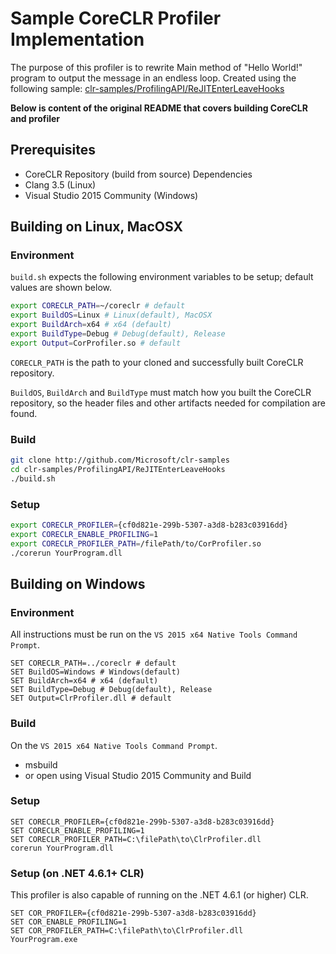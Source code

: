 # Sample CoreCLR Profiler Implementation
The purpose of this profiler is to rewrite Main method of "Hello World!" program to output the message in an endless loop.
Created using the following sample: [clr-samples/ProfilingAPI/ReJITEnterLeaveHooks](https://github.com/microsoft/clr-samples)

**Below is content of the original README that covers building CoreCLR and profiler**

Prerequisites
-------------

* CoreCLR Repository (build from source) Dependencies
* Clang 3.5  (Linux)
* Visual Studio 2015 Community (Windows)

Building on Linux, MacOSX
-------------------------

### Environment

``build.sh`` expects the following environment variables to be setup; default values are shown below.

```bash
export CORECLR_PATH=~/coreclr # default
export BuildOS=Linux # Linux(default), MacOSX
export BuildArch=x64 # x64 (default)
export BuildType=Debug # Debug(default), Release
export Output=CorProfiler.so # default
```

``CORECLR_PATH`` is the path to your cloned and successfully built CoreCLR repository.

``BuildOS``, ``BuildArch`` and ``BuildType`` must match how you built the CoreCLR repository, so the header files and other artifacts needed for compilation are found.

### Build

```bash
git clone http://github.com/Microsoft/clr-samples
cd clr-samples/ProfilingAPI/ReJITEnterLeaveHooks
./build.sh
```

### Setup

```bash
export CORECLR_PROFILER={cf0d821e-299b-5307-a3d8-b283c03916dd}
export CORECLR_ENABLE_PROFILING=1
export CORECLR_PROFILER_PATH=/filePath/to/CorProfiler.so
./corerun YourProgram.dll
```

Building on Windows
-------------------

### Environment

All instructions must be run on the ``VS 2015 x64 Native Tools Command Prompt``.

```batch
SET CORECLR_PATH=../coreclr # default
SET BuildOS=Windows # Windows(default)
SET BuildArch=x64 # x64 (default)
SET BuildType=Debug # Debug(default), Release
SET Output=ClrProfiler.dll # default
```

### Build
On the ``VS 2015 x64 Native Tools Command Prompt``.

* msbuild
* or open using Visual Studio 2015 Community and Build

### Setup

```batch
SET CORECLR_PROFILER={cf0d821e-299b-5307-a3d8-b283c03916dd}
SET CORECLR_ENABLE_PROFILING=1
SET CORECLR_PROFILER_PATH=C:\filePath\to\ClrProfiler.dll
corerun YourProgram.dll
```

### Setup (on .NET 4.6.1+ CLR)

This profiler is also capable of running on the .NET 4.6.1 (or higher) CLR.

```batch
SET COR_PROFILER={cf0d821e-299b-5307-a3d8-b283c03916dd}
SET COR_ENABLE_PROFILING=1
SET COR_PROFILER_PATH=C:\filePath\to\ClrProfiler.dll
YourProgram.exe
```
